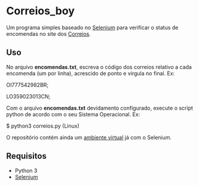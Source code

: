 # Correios_boy

Um programa simples baseado no [Selenium](https://selenium.dev/) para verificar o status de encomendas no site dos [Correios](https://www2.correios.com.br/sistemas/rastreamento/resultado.cfm).


## Uso
No arquivo **encomendas.txt**, escreva o código dos correios relativo a cada encomenda (um por linha), acrescido de ponto e virgula no final.
Ex:

OI777542982BR; 

LO359023013CN;

Com o arquivo **encomendas.txt** devidamento configurado, execute o script python de acordo com o seu Sistema Operacional. 
Ex:

$ python3 correios.py (Linux)

O repositório contém ainda um [ambiente virtual](https://docs.python.org/3/library/venv.html) já com o Selenium.

## Requisitos
* Python 3
* [Selenium](https://selenium.dev/)
